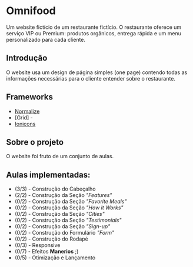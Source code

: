 
# Omnifood

Um website fictício de um restaurante fictício. O restaurante oferece um serviço VIP ou Premium: produtos orgânicos, entrega rápida e um menu personalizado para cada cliente.

## Introdução

O website usa um design de página simples (one page) contendo todas as informações necessárias para o cliente entender sobre o restaurante.

## Frameworks

* [Normalize](http://necolas.github.io/normalize.css/)
* [Grid] - 
* [Ionicons](http://ionicons.com)

## Sobre o projeto

O website foi fruto de um conjunto de aulas.

## Aulas implementadas:

* (3/3) - Construção do Cabeçalho
* (2/2) - Construção da Seção *"Features"*
* (0/2) - Construção da Seção *"Favorite Meals"*
* (0/2) - Construção da Seção *"How it Works"*
* (0/2) - Construção da Seção *"Cities"*
* (0/2) - Construção da Seção *"Testimonials"*
* (0/2) - Construção da Seção *"Sign-up"*
* (0/2) - Construção do Formulário *"Form"*
* (0/2) - Construção do Rodapé
* (0/3) - Responsive
* (0/7) - Efeitos **Manerios** ;) 
* (0/5) - Otimização e Lançamento
